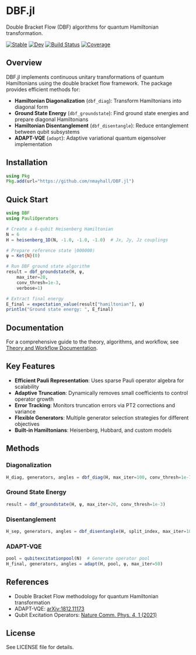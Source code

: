 # DBF.jl

Double Bracket Flow (DBF) algorithms for quantum Hamiltonian transformation.

[![Stable](https://img.shields.io/badge/docs-stable-blue.svg)](https://nmayhall.github.io/DBF.jl/stable/)
[![Dev](https://img.shields.io/badge/docs-dev-blue.svg)](https://nmayhall.github.io/DBF.jl/dev/)
[![Build Status](https://github.com/nmayhall/DBF.jl/actions/workflows/CI.yml/badge.svg?branch=main)](https://github.com/nmayhall/DBF.jl/actions/workflows/CI.yml?query=branch%3Amain)
[![Coverage](https://codecov.io/gh/nmayhall/DBF.jl/branch/main/graph/badge.svg)](https://codecov.io/gh/nmayhall/DBF.jl)

## Overview

DBF.jl implements continuous unitary transformations of quantum Hamiltonians using the double bracket flow framework. The package provides efficient methods for:

- **Hamiltonian Diagonalization** (`dbf_diag`): Transform Hamiltonians into diagonal form
- **Ground State Energy** (`dbf_groundstate`): Find ground state energies and prepare diagonal Hamiltonians
- **Hamiltonian Disentanglement** (`dbf_disentangle`): Reduce entanglement between qubit subsystems  
- **ADAPT-VQE** (`adapt`): Adaptive variational quantum eigensolver implementation

## Installation

```julia
using Pkg
Pkg.add(url="https://github.com/nmayhall/DBF.jl")
```

## Quick Start

```julia
using DBF
using PauliOperators

# Create a 6-qubit Heisenberg Hamiltonian
N = 6
H = heisenberg_1D(N, -1.0, -1.0, -1.0)  # Jx, Jy, Jz couplings

# Prepare reference state |000000⟩
ψ = Ket{N}(0)

# Run DBF ground state algorithm
result = dbf_groundstate(H, ψ, 
    max_iter=20, 
    conv_thresh=1e-3,
    verbose=1)

# Extract final energy
E_final = expectation_value(result["hamiltonian"], ψ)
println("Ground state energy: ", E_final)
```

## Documentation

For a comprehensive guide to the theory, algorithms, and workflow, see [Theory and Workflow Documentation](docs/src/theory_and_workflow.md).

## Key Features

- **Efficient Pauli Representation**: Uses sparse Pauli operator algebra for scalability
- **Adaptive Truncation**: Dynamically removes small coefficients to control operator growth
- **Error Tracking**: Monitors truncation errors via PT2 corrections and variance
- **Flexible Generators**: Multiple generator selection strategies for different objectives
- **Built-in Hamiltonians**: Heisenberg, Hubbard, and custom models

## Methods

### Diagonalization
```julia
H_diag, generators, angles = dbf_diag(H, max_iter=100, conv_thresh=1e-7)
```

### Ground State Energy
```julia
result = dbf_groundstate(H, ψ, max_iter=20, conv_thresh=1e-3)
```

### Disentanglement
```julia
H_sep, generators, angles = dbf_disentangle(H, split_index, max_iter=100)
```

### ADAPT-VQE
```julia
pool = qubitexcitationpool(N)  # Generate operator pool
H_final, generators, angles = adapt(H, pool, ψ, max_iter=50)
```

## References

- Double Bracket Flow methodology for quantum Hamiltonian transformation
- ADAPT-VQE: [arXiv:1812.11173](https://arxiv.org/abs/1812.11173)
- Qubit Excitation Operators: [Nature Comm. Phys. 4, 1 (2021)](https://www.nature.com/articles/s42005-021-00730-0)

## License

See LICENSE file for details.
